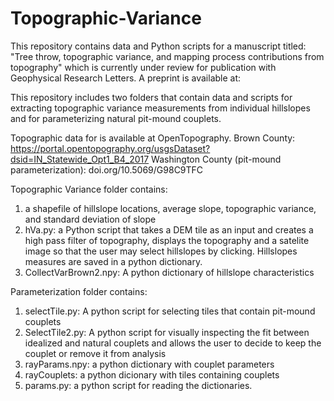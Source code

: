 # Topographic-Variance

This repository contains data and Python scripts for a manuscript titled: "Tree throw, topographic variance, and mapping process contributions from topography" which is currently under review for publication with Geophysical Research Letters. A preprint is available at:

This repository includes two folders that contain data and scripts for extracting topographic variance measurements from individual hillslopes and for parameterizing natural pit-mound couplets. 
 
Topographic data for is available at OpenTopography. Brown County: https://portal.opentopography.org/usgsDataset?dsid=IN_Statewide_Opt1_B4_2017  Washington County (pit-mound parameterization): doi.org/10.5069/G98C9TFC

Topographic Variance folder contains:
  1. a shapefile of hillslope locations, average slope, topographic variance, and standard deviation of slope
  2. hVa.py: a Python script that takes a DEM tile as an input and creates a high pass filter of topography, displays the topography and a satelite image so that the user may select hillslopes by clicking. Hillslopes measures are saved in a python dictionary. 
  3. CollectVarBrown2.npy: A python dictionary of hillslope characteristics

Parameterization folder contains:
  1. selectTile.py: A python script for selecting tiles that contain pit-mound couplets
  2. SelectTile2.py: A python script for visually inspecting the fit between idealized and natural couplets and allows the user to decide to keep the couplet or remove it from analysis
  3. rayParams.npy: a python dictionary with couplet parameters
  4. rayCouplets: a python dicionary with tiles containing couplets
  5. params.py: a python script for reading the dictionaries. 
